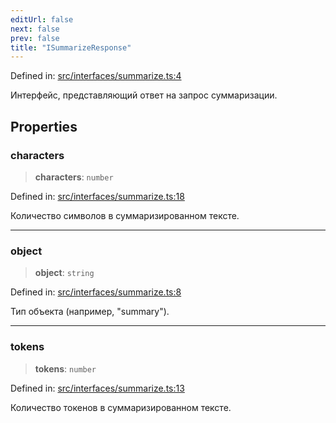 ```yaml
---
editUrl: false
next: false
prev: false
title: "ISummarizeResponse"
---
```


Defined in: [src/interfaces/summarize.ts:4](https://github.com/zloishavrin/gigachat-node/blob/73265cae60cba8596986acf3536cf528c60d2cf0/src/interfaces/summarize.ts#L4)

Интерфейс, представляющий ответ на запрос суммаризации.

## Properties

### characters

> **characters**: `number`

Defined in: [src/interfaces/summarize.ts:18](https://github.com/zloishavrin/gigachat-node/blob/73265cae60cba8596986acf3536cf528c60d2cf0/src/interfaces/summarize.ts#L18)

Количество символов в суммаризированном тексте.

***

### object

> **object**: `string`

Defined in: [src/interfaces/summarize.ts:8](https://github.com/zloishavrin/gigachat-node/blob/73265cae60cba8596986acf3536cf528c60d2cf0/src/interfaces/summarize.ts#L8)

Тип объекта (например, "summary").

***

### tokens

> **tokens**: `number`

Defined in: [src/interfaces/summarize.ts:13](https://github.com/zloishavrin/gigachat-node/blob/73265cae60cba8596986acf3536cf528c60d2cf0/src/interfaces/summarize.ts#L13)

Количество токенов в суммаризированном тексте.
